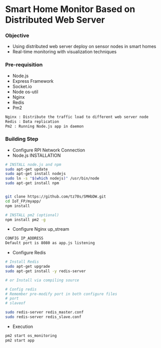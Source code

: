 # Smart Home Monitor Based on Distributed Web Server

### Objective
* Using distributed web server deploy on sensor nodes in smart homes
* Real-time monitoring with visualization techniques

### Pre-requisition
* Node.js
* Express Framework
* Socket.io
* Node os-util
* Nginx
* Redis
* Pm2

```BASH
Nginx : Distribute the traffic load to different web server node
Redis : Data replication
Pm2 : Running Node.js app in daemon
```

### Building Step

* Configure RPI Network Connection
* Node.js INSTALLATION
``` BASH
# INSTALL node.js and npm
sudo apt-get update
sudo apt-get install nodejs
sudo ln -s "$(which nodejs)" /usr/bin/node
sudo apt-get install npm


git clone https://github.com/tz70s/SMHbDW.git
cd IoT_FP/myapp/
npm install

# INSTALL pm2 (optional)
npm install pm2 -g
```
* Configure Nginx up_stream
```BASH
CONFIG IP_ADDRESS
Default port is 8080 as app.js listening
```
* Configure Redis
```BASH
# Install Redis
sudo apt-get upgrade
sudo apt-get install -y redis-server

# or Install via compiling source

# Config redis
# Remember pre-modify port in both configure files
# port
# slaveof

sudo redis-server redis_master.conf 
sudo redis-server redis_slave.conf
```
* Execution
```BASH
pm2 start os_monitoring
pm2 start app
```
